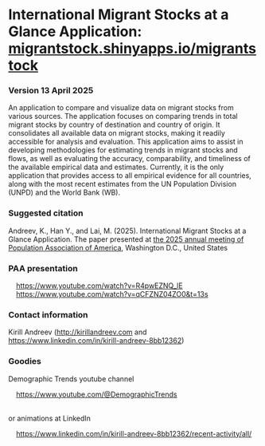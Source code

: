 # International Migrant Stocks at a Glance Application: [migrantstock.shinyapps.io/migrantstock](migrantstock.shinyapps.io/migrantstock)
### Version 13 April 2025

An application to compare and visualize data on migrant stocks from various sources. The application focuses on comparing trends in total migrant stocks by country of destination and country of origin. It consolidates all available data on migrant stocks, making it readily accessible for analysis and evaluation. This application aims to assist in developing methodologies for estimating trends in migrant stocks and flows, as well as evaluating the accuracy, comparability, and timeliness of the available empirical data and estimates. Currently, it is the only application that provides access to all empirical evidence for all countries, along with the most recent estimates from the UN Population Division (UNPD) and the World Bank (WB).

### Suggested citation
Andreev, K., Han Y., and Lai, M. (2025). International Migrant Stocks at a Glance Application. The paper presented at [the 2025 annual meeting of Population Association of America](https://www.populationassociation.org/paa2025/home), Washington D.C., United States

### PAA presentation
&nbsp;&nbsp;&nbsp;&nbsp;https://www.youtube.com/watch?v=R4pwEZNQ_lE<br/>
&nbsp;&nbsp;&nbsp;&nbsp;https://www.youtube.com/watch?v=qCFZNZ04ZO0&t=13s<br/>
	
### Contact information<br/>
Kirill Andreev (http://kirillandreev.com and https://www.linkedin.com/in/kirill-andreev-8bb12362)<br/>

### Goodies
Demographic Trends youtube channel<br/>

&nbsp;&nbsp;&nbsp;&nbsp;https://www.youtube.com/@DemographicTrends

<br/>or animations at LinkedIn<br/>

&nbsp;&nbsp;&nbsp;&nbsp;https://www.linkedin.com/in/kirill-andreev-8bb12362/recent-activity/all/
